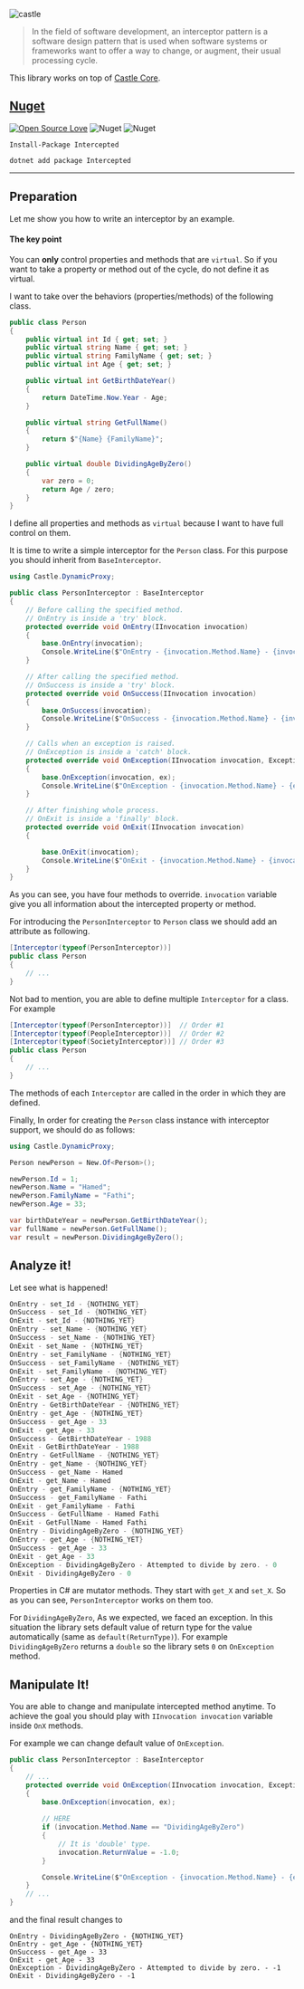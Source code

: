 ![castle](https://user-images.githubusercontent.com/8418700/141063129-d67ea604-312d-4b97-9d7f-5153dcced57f.png)

> In the field of software development, an interceptor pattern is a software design pattern that is used when software systems or frameworks want to offer a way to change, or augment, their usual processing cycle.

This library works on top of [Castle Core](https://github.com/castleproject/Core).

## [Nuget](https://www.nuget.org/packages/Intercepted)

[![Open Source Love](https://badges.frapsoft.com/os/mit/mit.svg?v=102)](https://opensource.org/licenses/MIT)
![Nuget](https://img.shields.io/nuget/v/Intercepted)
![Nuget](https://img.shields.io/nuget/dt/Intercepted)

```
Install-Package Intercepted

dotnet add package Intercepted
```

<hr/>

## Preparation

Let me show you how to write an interceptor by an example.

#### The key point

You can **only** control properties and methods that are `virtual`. So if you want to take a property or method out of the cycle, do not define it as virtual.

I want to take over the behaviors (properties/methods) of the following class.

```cs
public class Person
{
    public virtual int Id { get; set; }
    public virtual string Name { get; set; }
    public virtual string FamilyName { get; set; }
    public virtual int Age { get; set; }

    public virtual int GetBirthDateYear()
    {
        return DateTime.Now.Year - Age;
    }

    public virtual string GetFullName()
    {
        return $"{Name} {FamilyName}";
    }

    public virtual double DividingAgeByZero()
    {
        var zero = 0;
        return Age / zero;
    }
}
```

I define all properties and methods as `virtual` because I want to have full control on them.

It is time to write a simple interceptor for the `Person` class. For this purpose you should inherit from `BaseInterceptor`.

```cs
using Castle.DynamicProxy;

public class PersonInterceptor : BaseInterceptor
{
    // Before calling the specified method.
    // OnEntry is inside a 'try' block.
    protected override void OnEntry(IInvocation invocation)
    {
        base.OnEntry(invocation);
        Console.WriteLine($"OnEntry - {invocation.Method.Name} - {invocation.ReturnValue ?? "{NOTHING_YET}"}");
    }

    // After calling the specified method.
    // OnSuccess is inside a 'try' block.
    protected override void OnSuccess(IInvocation invocation)
    {
        base.OnSuccess(invocation);
        Console.WriteLine($"OnSuccess - {invocation.Method.Name} - {invocation.ReturnValue ?? "{NOTHING_YET}"}");
    }

    // Calls when an exception is raised.
    // OnException is inside a 'catch' block.
    protected override void OnException(IInvocation invocation, Exception ex)
    {
        base.OnException(invocation, ex);
        Console.WriteLine($"OnException - {invocation.Method.Name} - {ex.Message} - {invocation.ReturnValue ?? "{NOTHING_YET}"}");
    }

    // After finishing whole process.
    // OnExit is inside a 'finally' block.
    protected override void OnExit(IInvocation invocation)
    {

        base.OnExit(invocation);
        Console.WriteLine($"OnExit - {invocation.Method.Name} - {invocation.ReturnValue ?? "{NOTHING_YET}"}");
    }
}
```

As you can see, you have four methods to override. `invocation` variable give you all information about the intercepted property or method.

For introducing the `PersonInterceptor` to `Person` class we should add an attribute as following.

```cs
[Interceptor(typeof(PersonInterceptor))]
public class Person
{
    // ...
}    
```

Not bad to mention, you are able to define multiple `Interceptor` for a class. For example

```cs
[Interceptor(typeof(PersonInterceptor))]  // Order #1
[Interceptor(typeof(PeopleInterceptor))]  // Order #2
[Interceptor(typeof(SocietyInterceptor))] // Order #3
public class Person
{
    // ...
}    
```

The methods of each `Interceptor` are called in the order in which they are defined.

Finally, In order for creating the `Person` class instance with interceptor support, we should do as follows:

```cs
using Castle.DynamicProxy;

Person newPerson = New.Of<Person>();

newPerson.Id = 1;
newPerson.Name = "Hamed";
newPerson.FamilyName = "Fathi";
newPerson.Age = 33;

var birthDateYear = newPerson.GetBirthDateYear();
var fullName = newPerson.GetFullName();
var result = newPerson.DividingAgeByZero();
```

## Analyze it!

Let see what is happened!

```cs
OnEntry - set_Id - {NOTHING_YET}
OnSuccess - set_Id - {NOTHING_YET}
OnExit - set_Id - {NOTHING_YET}
OnEntry - set_Name - {NOTHING_YET}
OnSuccess - set_Name - {NOTHING_YET}
OnExit - set_Name - {NOTHING_YET}
OnEntry - set_FamilyName - {NOTHING_YET}
OnSuccess - set_FamilyName - {NOTHING_YET}
OnExit - set_FamilyName - {NOTHING_YET}
OnEntry - set_Age - {NOTHING_YET}
OnSuccess - set_Age - {NOTHING_YET}
OnExit - set_Age - {NOTHING_YET}
OnEntry - GetBirthDateYear - {NOTHING_YET}
OnEntry - get_Age - {NOTHING_YET}
OnSuccess - get_Age - 33
OnExit - get_Age - 33
OnSuccess - GetBirthDateYear - 1988
OnExit - GetBirthDateYear - 1988
OnEntry - GetFullName - {NOTHING_YET}
OnEntry - get_Name - {NOTHING_YET}
OnSuccess - get_Name - Hamed
OnExit - get_Name - Hamed
OnEntry - get_FamilyName - {NOTHING_YET}
OnSuccess - get_FamilyName - Fathi
OnExit - get_FamilyName - Fathi
OnSuccess - GetFullName - Hamed Fathi
OnExit - GetFullName - Hamed Fathi
OnEntry - DividingAgeByZero - {NOTHING_YET}
OnEntry - get_Age - {NOTHING_YET}
OnSuccess - get_Age - 33
OnExit - get_Age - 33
OnException - DividingAgeByZero - Attempted to divide by zero. - 0
OnExit - DividingAgeByZero - 0
```

Properties in C# are mutator methods. They start with `get_X` and `set_X`. So as you can see, `PersonInterceptor` works on them too.

For `DividingAgeByZero`, As we expected, we faced an exception. In this situation the library sets default value of return type for the value automatically (same as `default(ReturnType)`). For example `DividingAgeByZero` returns a `double` so the library sets `0` on `OnException` method.

## Manipulate It!

You are able to change and manipulate intercepted method anytime. To achieve the goal you should play with `IInvocation invocation` variable inside `OnX` methods.

For example we can change default value of `OnException`.

```cs
public class PersonInterceptor : BaseInterceptor
{
    // ...
    protected override void OnException(IInvocation invocation, Exception ex)
    {
        base.OnException(invocation, ex);
        
        // HERE
        if (invocation.Method.Name == "DividingAgeByZero")
        {
            // It is 'double' type.
            invocation.ReturnValue = -1.0;
        }

        Console.WriteLine($"OnException - {invocation.Method.Name} - {ex.Message} - {invocation.ReturnValue ?? "{NOTHING_YET}"}");
    }
    // ...
}
```

and the final result changes to

```
OnEntry - DividingAgeByZero - {NOTHING_YET}
OnEntry - get_Age - {NOTHING_YET}
OnSuccess - get_Age - 33
OnExit - get_Age - 33
OnException - DividingAgeByZero - Attempted to divide by zero. - -1
OnExit - DividingAgeByZero - -1
```
